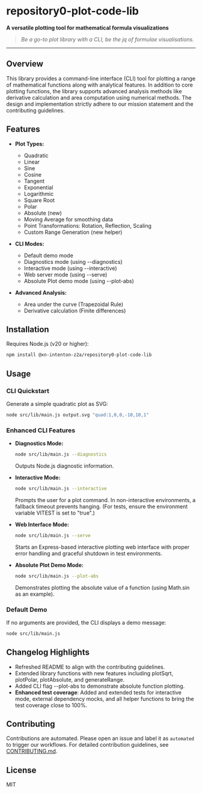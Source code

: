 # repository0-plot-code-lib

**A versatile plotting tool for mathematical formula visualizations**

> _Be a go-to plot library with a CLI, be the jq of formulae visualisations._

---

## Overview

This library provides a command-line interface (CLI) tool for plotting a range of mathematical functions along with analytical features. In addition to core plotting functions, the library supports advanced analysis methods like derivative calculation and area computation using numerical methods. The design and implementation strictly adhere to our mission statement and the contributing guidelines.

## Features

- **Plot Types:**
  - Quadratic
  - Linear
  - Sine
  - Cosine
  - Tangent
  - Exponential
  - Logarithmic
  - Square Root
  - Polar
  - Absolute (new)
  - Moving Average for smoothing data
  - Point Transformations: Rotation, Reflection, Scaling
  - Custom Range Generation (new helper)

- **CLI Modes:**
  - Default demo mode
  - Diagnostics mode (using --diagnostics)
  - Interactive mode (using --interactive)
  - Web server mode (using --serve)
  - Absolute Plot demo mode (using --plot-abs)

- **Advanced Analysis:**
  - Area under the curve (Trapezoidal Rule)
  - Derivative calculation (Finite differences)

## Installation

Requires Node.js (v20 or higher):

```bash
npm install @xn-intenton-z2a/repository0-plot-code-lib
```

## Usage

### CLI Quickstart

Generate a simple quadratic plot as SVG:

```bash
node src/lib/main.js output.svg "quad:1,0,0,-10,10,1"
```

### Enhanced CLI Features

- **Diagnostics Mode:**

  ```bash
  node src/lib/main.js --diagnostics
  ```
  Outputs Node.js diagnostic information.

- **Interactive Mode:**

  ```bash
  node src/lib/main.js --interactive
  ```
  Prompts the user for a plot command. In non-interactive environments, a fallback timeout prevents hanging. (For tests, ensure the environment variable VITEST is set to "true".)

- **Web Interface Mode:**

  ```bash
  node src/lib/main.js --serve
  ```
  Starts an Express-based interactive plotting web interface with proper error handling and graceful shutdown in test environments.

- **Absolute Plot Demo Mode:**

  ```bash
  node src/lib/main.js --plot-abs
  ```
  Demonstrates plotting the absolute value of a function (using Math.sin as an example).

### Default Demo

If no arguments are provided, the CLI displays a demo message:

```bash
node src/lib/main.js
```

## Changelog Highlights

- Refreshed README to align with the contributing guidelines.
- Extended library functions with new features including plotSqrt, plotPolar, plotAbsolute, and generateRange.
- Added CLI flag --plot-abs to demonstrate absolute function plotting.
- **Enhanced test coverage**: Added and extended tests for interactive mode, external dependency mocks, and all helper functions to bring the test coverage close to 100%.

## Contributing

Contributions are automated. Please open an issue and label it as `automated` to trigger our workflows. For detailed contribution guidelines, see [CONTRIBUTING.md](CONTRIBUTING.md).

## License

MIT
